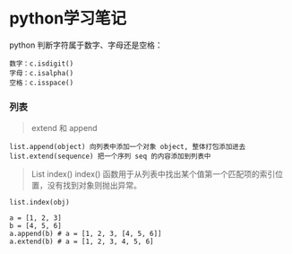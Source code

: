 # python学习笔记

python 判断字符属于数字、字母还是空格：  
```
数字：c.isdigit()
字母：c.isalpha()
空格：c.isspace()
```

### 列表
>extend 和 append  
```
list.append(object) 向列表中添加一个对象 object, 整体打包添加进去
list.extend(sequence) 把一个序列 seq 的内容添加到列表中
```

>List index()
index() 函数用于从列表中找出某个值第一个匹配项的索引位置，没有找到对象则抛出异常。
```
list.index(obj)
```

```
a = [1, 2, 3]
b = [4, 5, 6]
a.append(b) # a = [1, 2, 3, [4, 5, 6]]
a.extend(b) # a = [1, 2, 3, 4, 5, 6]
```